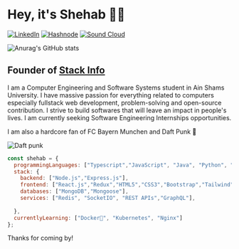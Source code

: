 # Hey, it's Shehab 👋🤖 

[![LinkedIn](https://img.shields.io/badge/linkedin-%230077B5.svg?style=for-the-badge&logo=linkedin&logoColor=white)](https://www.linkedin.com/in/shehabadel/)
[![Hashnode](https://img.shields.io/badge/Hashnode-2962FF?style=for-the-badge&logo=hashnode&logoColor=white)](https://shehab.hashnode.dev/)
[![Sound Cloud](https://img.shields.io/badge/sound%20cloud-FF5500?style=for-the-badge&logo=soundcloud&logoColor=white)](https://soundcloud.com/randomlymixes)

![Anurag's GitHub stats](https://github-readme-stats.vercel.app/api?username=shehabadel&count_private=true&theme=radical)

## Founder of [Stack Info](http://www.stackinfo.me)

I am a Computer Engineering and Software Systems student in Ain Shams University. I have massive passion for everything related to computers especially fullstack web development, problem-solving and open-source contribution. I strive to build softwares that will leave an impact in people's lives. I am currently seeking Software Engineering Internships opportunities.

I am also a hardcore fan of FC Bayern Munchen and Daft Punk 🎷 

![Daft punk](https://c.tenor.com/v2QBoPH1m8IAAAAd/daftpunk-getlucky.gif)

```javascript
const shehab = {
  programmingLanguages: ["Typescript","JavaScript", "Java", "Python", "C++","SQL"],
  stack: {
    backend: ["Node.js","Express.js"],
    frontend: ["React.js","Redux","HTML5","CSS3","Bootstrap","Tailwind","jQuery"],
    databases: ["MongoDB","Mongoose"],
    services: ["Redis", "SocketIO", "REST APIs","GraphQL"],
    
  },
  currentlyLearning: ["Docker🐳", "Kubernetes", "Nginx"]
};
```

Thanks for coming by!
